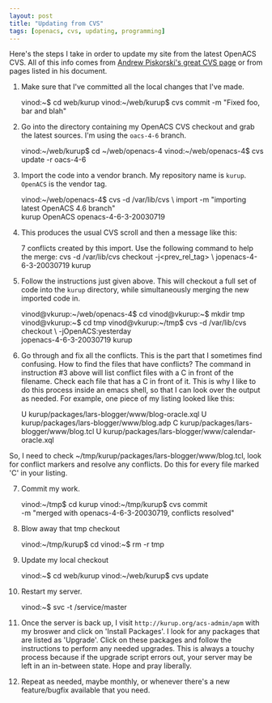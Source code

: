 ```yaml
---
layout: post
title: "Updating from CVS"
tags: [openacs, cvs, updating, programming]
---
```


Here's the steps I take in order to update my site from the latest OpenACS CVS. All of this info comes from [Andrew Piskorski's great CVS page](http://piskorski.com/docs/cvs-conventions.html) or from pages listed in his document.

1. Make sure that I've committed all the local changes that I've made. 

    vinod:~$ cd web/kurup 
    vinod:~/web/kurup$ cvs commit -m "Fixed foo, bar and blah" 

2. Go into the directory containing my OpenACS CVS checkout and grab the latest sources. I'm using the `oacs-4-6` branch. 

    vinod:~/web/kurup$ cd ~/web/openacs-4 
    vinod:~/web/openacs-4$ cvs update -r oacs-4-6 

3. Import the code into a vendor branch. My repository name is `kurup`. `OpenACS` is the vendor tag.

    vinod:~/web/openacs-4$ cvs -d /var/lib/cvs \ 
         import -m "importing latest OpenACS 4.6 branch" \
         kurup OpenACS openacs-4-6-3-20030719 

4. This produces the usual CVS scroll and then a message like this: 

    7 conflicts created by this import. Use the following command to help the merge:
    cvs -d /var/lib/cvs checkout -j&lt;prev_rel_tag&gt; \ 
    jopenacs-4-6-3-20030719 kurup 

5. Follow the instructions just given above. This will checkout a full set of code into the `kurup` directory, while simultaneously merging the new imported code in. 

    vinod@vkurup:~/web/openacs-4$ cd 
    vinod@vkurup:~$ mkdir tmp 
    vinod@vkurup:~$ cd tmp 
    vinod@vkurup:~/tmp$ cvs -d /var/lib/cvs checkout \ 
         -jOpenACS:yesterday \
         jopenacs-4-6-3-20030719 kurup 

6. Go through and fix all the conflicts. This is the part that I sometimes find confusing. How to find the files that have conflicts? The command in instruction #3 above will list conflict files with a C in front of the filename. Check each file that has a C in front of it. This is why I like to do this process inside an emacs shell, so that I can look over the output as needed. For example, one piece of my listing looked like this: 

    U kurup/packages/lars-blogger/www/blog-oracle.xql 
    U kurup/packages/lars-blogger/www/blog.adp 
    C kurup/packages/lars-blogger/www/blog.tcl 
    U kurup/packages/lars-blogger/www/calendar-oracle.xql 

So, I need to check ~/tmp/kurup/packages/lars-blogger/www/blog.tcl, look for conflict markers and resolve any conflicts. Do this for every file marked 'C' in your listing. 

7. Commit my work. 
   
    vinod:~/tmp$ cd kurup 
    vinod:~/tmp/kurup$ cvs commit \
         -m "merged with openacs-4-6-3-20030719, conflicts resolved" 

8. Blow away that tmp checkout 

    vinod:~/tmp/kurup$ cd 
    vinod:~$ rm -r tmp 

9. Update my local checkout 

    vinod:~$ cd web/kurup 
    vinod:~/web/kurup$ cvs update 

10. Restart my server. 

    vinod:~$ svc -t /service/master 

11. Once the server is back up, I visit `http://kurup.org/acs-admin/apm` with my broswer and click on 'Install Packages'. I look for any packages that are listed as 'Upgrade'. Click on these packages and follow the instructions to perform any needed upgrades. This is always a touchy process because if the upgrade script errors out, your server may be left in an in-between state. Hope and pray liberally. 

12. Repeat as needed, maybe monthly, or whenever there's a new feature/bugfix available that you need.

